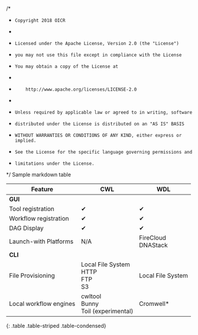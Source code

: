 /*
 *     Copyright 2018 OICR
 *
 *     Licensed under the Apache License, Version 2.0 (the "License")
 *     you may not use this file except in compliance with the License
 *     You may obtain a copy of the License at
 *
 *         http://www.apache.org/licenses/LICENSE-2.0
 *
 *     Unless required by applicable law or agreed to in writing, software
 *     distributed under the License is distributed on an "AS IS" BASIS
 *     WITHOUT WARRANTIES OR CONDITIONS OF ANY KIND, either express or implied.
 *     See the License for the specific language governing permissions and
 *     limitations under the License.
 */
Sample markdown table

| Feature                | CWL           | WDL   |
| ---------------------  | ------------- | ----- | 
| **GUI**                |               |       |
| Tool registration      | ✔             | ✔     | 
| Workflow registration  | ✔             | ✔     |  
| DAG Display            | ✔             | ✔     |  
| Launch-with Platforms  | N/A           | FireCloud<br>DNAStack |  
| **CLI**                |               |       |
| File Provisioning      | Local File System<br>HTTP<br>FTP<br>S3             | Local File System     | 
| Local workflow engines | cwltool<br>Bunny<br>Toil (experimental)              | Cromwell* |
{: .table .table-striped .table-condensed}
